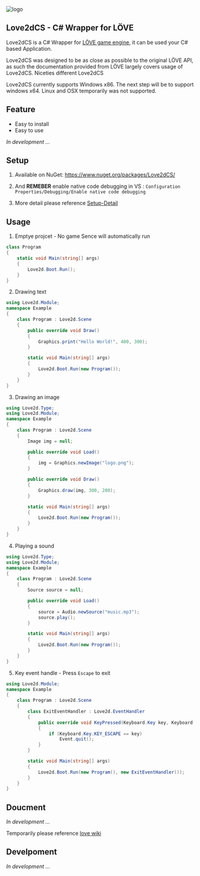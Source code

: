 
![logo](https://github.com/endlesstravel/Love2dCS/raw/master/img/logo.png "logo") 

Love2dCS - C# Wrapper for LÖVE
---
Love2dCS is a C# Wrapper for [LÖVE game engine](https://love2d.org/), it can be used your C# based Application. 

Love2dCS was designed to be as close as possible to the original LÖVE API, as such the documentation provided from LÖVE largely covers usage of Love2dCS. Niceties different Love2dCS

Love2dCS currently supports Windows x86. The next step will be to support windows x64. Linux and OSX temporarily was not supported.

Feature
---

* Easy to install
* Easy to use

*In development ...*

Setup
---

1. Available on NuGet: https://www.nuget.org/packages/Love2dCS/

2. And **REMEBER** enable native code debugging in VS : `Configuration Properties/Debugging/Enable native code debugging`

3. More detail please reference [Setup-Detail](README-Install.md)

Usage
---

1. Emptye projcet - No game Sence will automatically run
``` C#
class Program
{
    static void Main(string[] args)
    {
        Love2d.Boot.Run();
    }
}
```

2. Drawing text
``` C#
using Love2d.Module;
namespace Example
{
    class Program : Love2d.Scene
    {
        public override void Draw()
        {
            Graphics.print("Hello World!", 400, 300);
        }

        static void Main(string[] args)
        {
            Love2d.Boot.Run(new Program());
        }
    }
}
```

3. Drawing an image
``` C#
using Love2d.Type;
using Love2d.Module;
namespace Example
{
    class Program : Love2d.Scene
    {
        Image img = null;

        public override void Load()
        {
            img = Graphics.newImage("logo.png");
        }

        public override void Draw()
        {
            Graphics.draw(img, 300, 200);
        }

        static void Main(string[] args)
        {
            Love2d.Boot.Run(new Program());
        }
    }
}
```

4. Playing a sound
``` C#
using Love2d.Type;
using Love2d.Module;
namespace Example
{
    class Program : Love2d.Scene
    {
        Source source = null;

        public override void Load()
        {
            source = Audio.newSource("music.mp3");
            source.play();
        }

        static void Main(string[] args)
        {
            Love2d.Boot.Run(new Program());
        }
    }
}
```

5. Key event handle - Press `Escape` to exit
``` C#
using Love2d.Module;
namespace Example
{
    class Program : Love2d.Scene
    {
        class ExitEventHandler : Love2d.EventHandler
        {
            public override void KeyPressed(Keyboard.Key key, Keyboard.Scancode scancode, bool isRepeat)
            {
                if (Keyboard.Key.KEY_ESCAPE == key)
                    Event.quit();
            }
        }

        static void Main(string[] args)
        {
            Love2d.Boot.Run(new Program(), new ExitEventHandler());
        }
    }
}
```

Doucment
---
*In development ...*

Temporarily please reference [love wiki](https://love2d.org/wiki/love)

Develpoment
---

*In development ...*